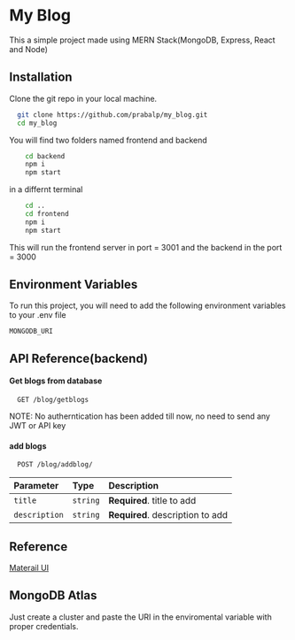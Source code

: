 
# My Blog 

This a simple project made using MERN Stack(MongoDB, Express, React and Node)


## Installation

Clone the git repo in your local machine.

```bash
  git clone https://github.com/prabalp/my_blog.git
  cd my_blog
```

You will find two folders named frontend and backend 

```bash
    cd backend 
    npm i
    npm start 
```
in a differnt terminal
```bash
    cd ..
    cd frontend 
    npm i 
    npm start
```
This will run the frontend server in port = 3001 and the backend in the port = 3000 

## Environment Variables

To run this project, you will need to add the following environment variables to your .env file

`MONGODB_URI`


## API Reference(backend)

#### Get blogs from database

```http
  GET /blog/getblogs
```
NOTE: No autherntication has been added till now, no need to send any JWT or API key

#### add blogs

```http
  POST /blog/addblog/
```

| Parameter | Type     | Description                       |
| :-------- | :------- | :-------------------------------- |
| `title`      | `string` | **Required**.  title to add |
| `description`      | `string` | **Required**.  description to add |



## Reference

[Materail UI](https://mui.com/)



## MongoDB Atlas 

Just create a cluster and paste the URI in the enviromental variable with proper credentials.

